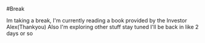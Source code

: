 #Break

Im taking a break, I'm currently reading a book provided by the Investor Alex(Thankyou)
Also I'm exploring other stuff stay tuned I'll be back in like 2 days or so
